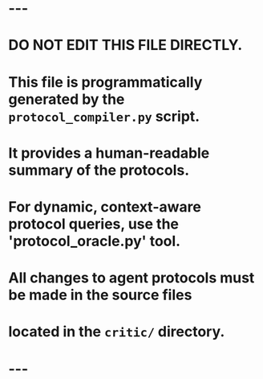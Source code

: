 # ---
# DO NOT EDIT THIS FILE DIRECTLY.
# This file is programmatically generated by the `protocol_compiler.py` script.
# It provides a human-readable summary of the protocols.
# For dynamic, context-aware protocol queries, use the 'protocol_oracle.py' tool.
# All changes to agent protocols must be made in the source files
# located in the `critic/` directory.
# ---

